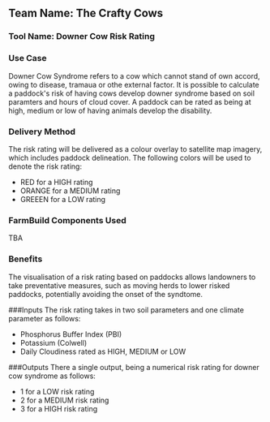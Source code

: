 ## Team Name: The Crafty Cows

### Tool Name: Downer Cow Risk Rating

### Use Case
Downer Cow Syndrome refers to a cow which cannot stand of own accord, owing to disease, tramaua or othe external factor. It is possible to calculate a paddock's risk of having cows develop downer syndrome based on soil paramters and hours of cloud cover. A paddock can be rated as being at high, medium or low of having animals develop the disability.

### Delivery Method
The risk rating will be delivered as a colour overlay to satellite map imagery, which includes paddock delineation. The following colors will be used to denote the risk rating:

* RED for a HIGH rating
* ORANGE for a MEDIUM rating
* GREEEN for a LOW rating

### FarmBuild Components Used
TBA

### Benefits
The visualisation of a risk rating based on paddocks allows landowners to take preventative measures, such as moving herds to lower risked paddocks, potentially avoiding the onset of the syndtome.

###Inputs
The risk rating takes in two soil parameters and one climate parameter as follows:

* Phosphorus Buffer Index (PBI)
* Potassium (Colwell)
* Daily Cloudiness rated as HIGH, MEDIUM or LOW

###Outputs
There a single output, being a numerical risk rating for downer cow syndrome as follows:

* 1 for a LOW  risk rating
* 2 for a MEDIUM risk rating
* 3 for a HIGH risk rating


